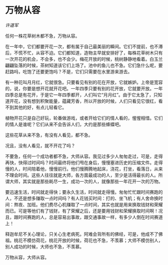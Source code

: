 # 万物从容

*许道军*

任何一株花草树木都不急，万物从容。

在一年中，它们都要开花一次，都有属于自己最美丽的瞬间。它们不提前，也不滞后，不慌不忙，从容不迫。它们都知道，造物主早就安排好了，每株花草树木只有一次开花的机会，不会多，也不会少。梅花开放的时候，桃树静静地看着。白玉兰翩翩坠落的时候，茶树知道该它们上场了。池中的鱼儿也不急。它们急什么呢，要赶路吗，吃饱了还要更饱吗？不是，它们只需要在水里游来游去。

有一种花叫月月红，它就很急。只要看见有别的花在开放，它就嫉妒。上帝是宽容的，说，你要是想开花就开花吧。一年四季只要有别的花开放，它就要开放。一年四季总是有花开，于是它一年四季都开，人们叫它“月月红”。由于它太急了，只知道开花，没有想到积聚能量，蕴藏芳香，所以开放的时候，人们只看见它很红，看不到其他的好，有点儿轻看它。

植物开花只是自己好玩，轮番做游戏，或者开给它们的情人看的，惺惺相惜。它们的情人是谁呢？它们从来不会告诉人们，大约是那些蜂蝶吧。

这些花草从来不急，有没有人看见，都不急。

况且，没有人看见，就不开花了吗？

不要急，任何一个成功者都不急，大师从容。我见过多少人匆匆走过，可是，走得再快，快得过时间吗？时间最终将他们甩在身后，慢慢塞进历史的压缩文件。走得慢的人，时间陪着他，慢慢前行。他们慢腾腾地起床，浇花，打坐，看落日，从来不理会时间。这些人往往就是大师，各方面最成功的人，至少是活得最长的人。所谓大师，其实就是那些耗尽一生，成功一次的人，就像那些一年花开一次的万物。

要迅速生活，时间就走得快；要永久生活，时间就走得慢。匆匆忙忙跟时间赛跑的人，不还是想多赚取一点时间吗？有人花钱买时间：打的、坐飞机；有人舍命换时间：熬夜、加班。他们费尽心机赚取了一点时间，其实也就是用来换取钱财和荣耀而已。可是等他们有了钱财，有了荣耀之后，还是要用钱财和荣耀换取时间啊！况且，跟时间赛跑的人，总是容易出事故，跟交通事故一样，有多少人倒在时间赛道上！

释迦牟尼不关心理论，只关心生老病死。阿难会背所有的佛经，可是，他成不了佛祖。桃花不模仿荷花，桃花开放的时候，荷花也不急，不羡慕；大师不模仿别人，别人成功的时候，大师也不急，不羡慕。

万物从容，大师从容。